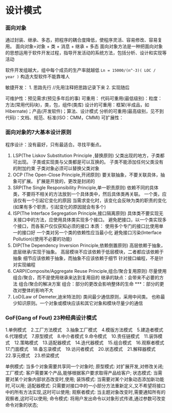 设计模式
===
### 面向对象
通过封装、继承、多态，把程序的耦合度降低，使程序灵活、容易修改、容易复用。
面向对象=对象 + 类 + 消息 + 继承 + 多态
面向对象方法是一种把面向对象的思想运用于软件开发过程，指导开发活动的系统方法，包括分析、设计和实现等活动

软件开发组越大，组中每个成员的生产率就越低
       `Ln = 15000/(n^-3)( LOC / year )`
       构造大型软件不能靠堆人

敏捷开发：
    1. 思路先行 //先用注释把思路记录下来
    2. 实现随后

可维护性：预见需求(预见多年后的事)
可重用：
代码可重用(最低级别)：粒度：方法(常用代码块)，类，包，组件(类库)
设计的可重用：框架(半成品，如Hibernate)；产品(开发软件)；算法、设计模式
分析的可重用(最高级别，见不到代码)：文档、规范、标准(ISO：CMM，CMMI)
可扩展性：
   

### 面向对象的7大基本设计原则
程序设计：没有最好，只有最适合。寻找平衡点。

1. LSP(The Liskov Substitution Principle ,替换原则)
父类出现的地方，子类都可出现。
子类或实现类与父类都是可以互换的。
子类不能添加任何父类没有的附加约束
子类对象必须可以替换父类对象
2. OCP (The Open-Close Principle,开闭原则)
要关联抽象，不要关联具体，抽象可扩展。
扩展是开放的，更改是封闭的
3. SRP(The Single Responsibility Principle,单一职责原则)
依赖不同的具体类，不要将不相关的方法放到一个具体类中，然后具体类再关联。
一个类，应该仅有一个引起它变化的原因
当需求变化时，该变化会反映为类的职责的变化(如果有多个职责，引起变化的原因就会有多个)
4. ISP(The Interface Segregation Principle,接口隔离原则)
具体类不要实现无关接口中的方法，应使用具体类实现多个接口。
避免肥接口，以一个类实现多个接口，而各客户仅仅获知必须的接口
本质：
    使用多个专门的接口比使用单一的接口好
    一个类对另一个类的依赖性应当最小化
    避免接口污染(Interface Pollution)(使用不必要的功能)
5. DIP(The Dependency Inversion Principle,依赖倒置原则)
高层依赖于抽象，底层继承/实现于抽象。
高层模块不应该依赖于低层模块，二者都应该依赖于抽象
细节应该依赖于抽象，而抽象不应该依赖于细节
针对接口编程，不是针对实现编程
6. CARP(Composite/Aggregate Reuse Principle,组合/聚合复用原则)
尽量使用组合/聚合，而不是使用继承来达到复用目的
继承的缺点：会带来不必要的方法
组合/聚合的解决方案
  组合：部分的更改会影响整体的生命
  ***：部分的更改对整体的影响不大
7. LoD(Law of Demeter,迪米特法则)
类间最少通信原则，采用中间类。
    也称最少知识原则。一个对象或模块应该和其它对象和模块尽量少的通信

### GoF(Gang of Fout) 23种经典设计模式
1.单例模式　2.工厂方法模式　3.抽象工厂模式　4.模版方法模式　5.建造者模式　6.代理模式　7.原型模式　8.中介者模式
9.命令模式　10.责任链模式　11.装饰模式　12.策略模式　13.适配器模式　14.迭代器模式　15.组合模式　16.观察者模式
17.门面模式　18.备忘录模式　19.访问者模式　20.状态模式　21.解释器模式　22.享元模式　23.桥梁模式

单例模式: 当多个对象需要共享同一个对象时;
原型模式: 对扩展开发,对修改关闭;
工厂模式: 客户需要某个产品,能够根据客户要求取得产品给客户;
状态模式: 当需要对某个对象内部状态改变时,使用;
装饰模式: 当需要对某个对象动态添加新功能时,可以用;
适配器模式: 只需要对接口中的一小部分方法重新定义,又不希望将接口中的所有方法实现,这时可以使用;
观察者模式: 当主题对象改变时,需要通知所有的观察者,这时可以使用;
命令模式: 将用户发出命令以对象形式传递,通过参数可改变命令对象的状态;
